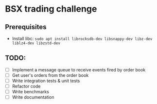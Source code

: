 # BSX trading challenge

## Prerequisites

- Install libc: `sudo apt install librocksdb-dev libsnappy-dev libz-dev liblz4-dev libzstd-dev`

## TODO:

- [ ] Implement a message queue to receive events fired by order book
- [ ] Get user's orders from the order book
- [ ] Write integration tests & unit tests
- [ ] Refactor code
- [ ] Write benchmarks
- [ ] Write documentation
